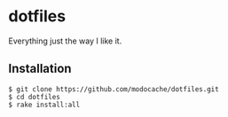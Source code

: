 # dotfiles

Everything just the way I like it.

## Installation

    $ git clone https://github.com/modocache/dotfiles.git
    $ cd dotfiles
    $ rake install:all
